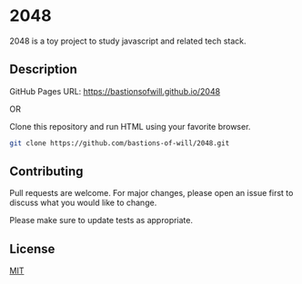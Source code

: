 # 2048
2048 is a toy project to study javascript and related tech stack.

## Description

GitHub Pages URL: https://bastionsofwill.github.io/2048

OR

Clone this repository and run HTML using your favorite browser.

```bash
git clone https://github.com/bastions-of-will/2048.git
```

## Contributing
Pull requests are welcome. For major changes, please open an issue first to discuss what you would like to change.

Please make sure to update tests as appropriate.

## License
[MIT](https://choosealicense.com/licenses/mit/)
